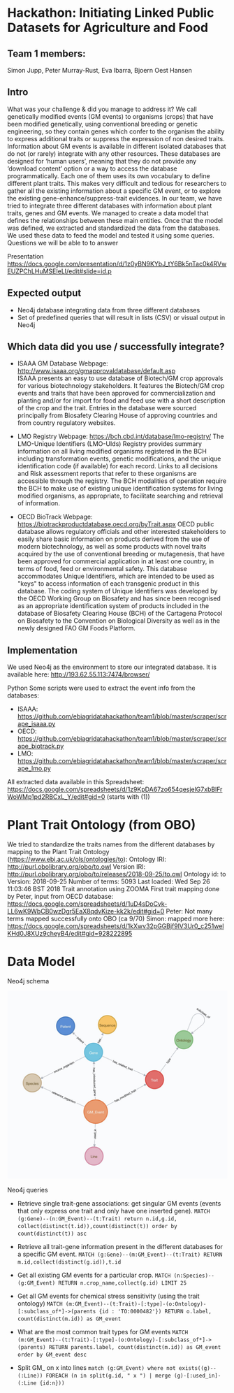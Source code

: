 # Hackathon:  Initiating Linked Public Datasets for Agriculture and Food

## Team 1 members:
Simon Jupp, Peter Murray-Rust, Eva Ibarra, Bjoern Oest Hansen

## Intro 

What was your challenge & did you manage to address it?
We call genetically modified events (GM events) to organisms (crops) that have been modified genetically, using conventional breeding or genetic engineering, so they contain genes which confer to the organism the ability to express additional traits or suppress the expression of non desired traits. 
Information about GM events is available in different isolated databases that do not (or rarely) integrate with any other resources. These databases are designed for ‘human users’, meaning that they do not provide any ‘download content’ option or a way to access the database programmatically. Each one of them uses its own vocabulary to define different plant traits. This makes very difficult and tedious for researchers to gather all the existing information about a specific GM event, or to explore the existing gene-enhance/suppress-trait evidences.
In our team, we have tried to integrate three different databases with information about plant traits, genes and GM events. We managed to create a data model that defines the relationships between these main entities. Once that the model was defined, we extracted and standardized the data from the databases. We used these data to feed the model and tested it using some queries. 
Questions we will be able to to answer

Presentation https://docs.google.com/presentation/d/1z0yBN9KYbJ_tY6Bk5nTac0k4RVwEUZPChLHuMSEIeLI/edit#slide=id.p 

## Expected output
 * Neo4j database integrating data from three different databases
 * Set of predefined queries that will result in lists (CSV) or visual output in Neo4j

## Which data did you use / successfully integrate?
* ISAAA GM Database
  Webpage: http://www.isaaa.org/gmapprovaldatabase/default.asp  
  ISAAA presents an easy to use database of Biotech/GM crop approvals for various biotechnology stakeholders. It features the Biotech/GM crop events and traits that have been approved for commercialization and planting and/or for import for food and feed use with a short description of the crop and the trait. Entries in the database were sourced principally from Biosafety Clearing House of approving countries and from country regulatory websites. 

* LMO Registry
  Webpage: https://bch.cbd.int/database/lmo-registry/ 
  The LMO-Unique Identifiers (LMO-UIds) Registry provides summary information on all living modified organisms registered in the BCH including transformation events, genetic modifications, and the unique identification code (if available) for each record. Links to all decisions and Risk assessment reports that refer to these organisms are accessible through the registry. The BCH modalities of operation require the BCH to make use of existing unique identification systems for living modified organisms, as appropriate, to facilitate searching and retrieval of information. 

* OECD BioTrack
  Webpage: https://biotrackproductdatabase.oecd.org/byTrait.aspx 
  OECD public database allows regulatory officials and other interested stakeholders to easily share basic information on products derived from the use of modern biotechnology, as well as some products with novel traits acquired by the use of conventional breeding or mutagenesis, that have been approved for commercial application in at least one country, in terms of food, feed or environmental safety.
  This database accommodates Unique Identifiers, which are intended to be used as "keys" to access information of each transgenic product in this database. The coding system of Unique Identifiers was developed by the OECD Working Group on Biosafety and has since been recognised as an appropriate identification system of products included in the database of Biosafety Clearing House (BCH) of the Cartagena Protocol on Biosafety to the Convention on Biological Diversity as well as in the newly designed FAO GM Foods Platform.

## Implementation 

We used Neo4j as the environment to store our integrated database. It is available here: http://193.62.55.113:7474/browser/ 

Python
Some scripts were used to extract the event info from the databases:

* ISAAA: https://github.com/ebiagridatahackathon/team1/blob/master/scraper/scrape_isaaa.py 
* OECD: https://github.com/ebiagridatahackathon/team1/blob/master/scraper/scrape_biotrack.py 
* LMO: https://github.com/ebiagridatahackathon/team1/blob/master/scraper/scrape_lmo.py 

All extracted data available in this Spreadsheet: https://docs.google.com/spreadsheets/d/1z9KpDA67zo654qesjelG7xbBlFrWoWMp1pd2RBCxL_Y/edit#gid=0 (starts with (1))

# Plant Trait Ontology (from OBO)

We tried to standardize the traits names from the different databases by mapping to the Plant Trait Ontology (https://www.ebi.ac.uk/ols/ontologies/to):
Ontology IRI: http://purl.obolibrary.org/obo/to.owl
Version IRI: http://purl.obolibrary.org/obo/to/releases/2018-09-25/to.owl
Ontology id: to
Version: 2018-09-25
Number of terms: 5093
Last loaded: Wed Sep 26 11:03:46 BST 2018
Trait annotation using ZOOMA
First trait mapping done by Peter, input from OECD database: https://docs.google.com/spreadsheets/d/1uD4sDoCvk-LL6wK9WbCB0wzDgr5EaX8qdvKize-kk2k/edit#gid=0 
Peter: Not many terms mapped successfully onto OBO (ca 9/70)
Simon: mapped more here: https://docs.google.com/spreadsheets/d/1kXwv32pGGBjf9lV3Ur0_c251welKHd0J8XUz9cheyB4/edit#gid=928222895 

# Data Model

Neo4j schema

![neo4j schema](schema.jpeg?raw=true)

Neo4j queries

* Retrieve single trait-gene associations: get singular GM events (events that only express one trait and only have one inserted gene). 
`MATCH (g:Gene)--(n:GM_Event)--(t:Trait) return n.id,g.id, collect(distinct(t.id)),count(distinct(t)) order by count(distinct(t)) asc`

* Retrieve all trait-gene information present in the different databases for a specific GM event.
  `MATCH (g:Gene)--(m:GM_Event)--(t:Trait) RETURN m.id,collect(distinct(g.id)),t.id`

 * Get all existing GM events for a particular crop. 
  `MATCH (n:Species)--(g:GM_Event) RETURN n.crop_name,collect(g.id) LIMIT 25`

 * Get all GM events for chemical stress sensitivity (using the trait ontology)
  `MATCH (m:GM_Event)--(t:Trait)-[:type]-(o:Ontology)-[:subclass_of*]->(parents {id : 'TO:0000482'}) RETURN o.label, count(distinct(m.id)) as GM_event`

 * What are the most common trait types for GM events
  `MATCH (m:GM_Event)--(t:Trait)-[:type]-(o:Ontology)-[:subclass_of*]->(parents) RETURN parents.label, count(distinct(m.id)) as GM_event order by GM_event desc`

 * Split GM_ on x into lines 
  `match (g:GM_Event) where not exists((g)--(:Line))
  FOREACH (n in split(g.id, " x ") | merge (g)-[:used_in]-(:Line {id:n}))`
